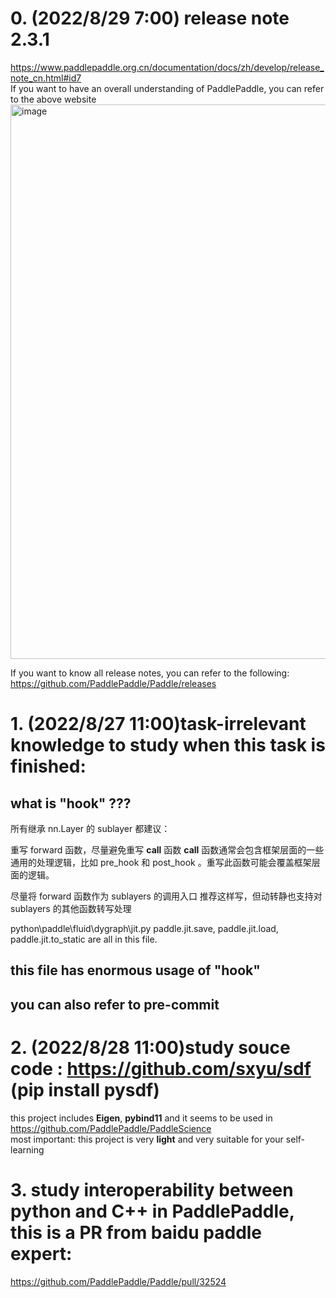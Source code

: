 # 0. (2022/8/29 7:00) release note 2.3.1
https://www.paddlepaddle.org.cn/documentation/docs/zh/develop/release_note_cn.html#id7     
If you want to have an overall understanding of PaddlePaddle, you can refer to the above website
<img width="887" alt="image" src="https://user-images.githubusercontent.com/31559413/187099330-35477a18-a46d-43fc-a0dc-2d2566192cae.png">

If you want to know all release notes, you can refer to the following:    
https://github.com/PaddlePaddle/Paddle/releases


# 1. (2022/8/27 11:00)task-irrelevant knowledge to study when this task is finished:
## what is "hook" ???
所有继承 nn.Layer 的 sublayer 都建议：

重写 forward 函数，尽量避免重写 __call__ 函数
__call__ 函数通常会包含框架层面的一些通用的处理逻辑，比如 pre_hook 和 post_hook 。重写此函数可能会覆盖框架层面的逻辑。

尽量将 forward 函数作为 sublayers 的调用入口
推荐这样写，但动转静也支持对 sublayers 的其他函数转写处理

python\paddle\fluid\dygraph\jit.py 
paddle.jit.save, paddle.jit.load, paddle.jit.to_static are all in this file.
## this file has enormous usage of "hook"
## you can also refer to  pre-commit

# 2. (2022/8/28 11:00)study souce code : https://github.com/sxyu/sdf  (pip install pysdf)
this project includes **Eigen**, **pybind11**  and  it  seems to be used in https://github.com/PaddlePaddle/PaddleScience     
most important: this project is very **light** and very suitable for your self-learning

# 3. study interoperability between python and C++ in PaddlePaddle, this is a PR from baidu paddle expert:
https://github.com/PaddlePaddle/Paddle/pull/32524
